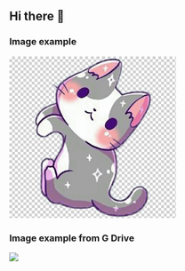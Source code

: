 ## Hi there 👋

<!--
**davidchaveza/davidchaveza** is a ✨ _special_ ✨ repository because its `README.md` (this file) appears on your GitHub profile.

Here are some ideas to get you started:

- 🔭 I’m currently working on ...
- 🌱 I’m currently learning ...
- 👯 I’m looking to collaborate on ...
- 🤔 I’m looking for help with ...
- 💬 Ask me about ...
- 📫 How to reach me: ...
- 😄 Pronouns: ...
- ⚡ Fun fact: ...
-->

### Image example
<img src="cat.png" width="300"/>

### Image example from G Drive
<img src="https://c0.klipartz.com/pngpicture/411/273/gratis-png-gatitos-y-gatos-bigotes-gatitos-y-gatos-gatito.png" width="300"/>

